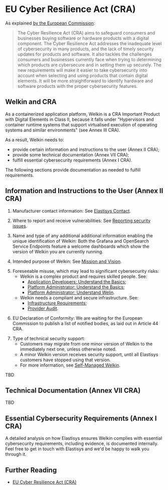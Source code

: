 # EU Cyber Resilience Act (CRA)

As explained [by the European Commission](https://digital-strategy.ec.europa.eu/en/policies/cyber-resilience-act):

> The Cyber Resilience Act (CRA) aims to safeguard consumers and businesses buying software or hardware products with a digital component.
> The Cyber Resilience Act  addresses the inadequate level of cybersecurity in many products, and the lack of timely security updates for products and software.
> It also tackles the challenges consumers and businesses currently face when trying to determining which products are cybersecure and in setting them up securely.
> The new requirements will make it easier to take cybersecurity into account when selecting and using products that contain digital elements.
> It will be more straightforward to identify hardware and software products with the proper cybersecurity features.

## Welkin and CRA

As a containerized application platform, Welkin is a CRA Important Product with Digital Elements in Class II, because it falls under "Hypervisors and container runtime systems that support virtualised execution of operating systems and similar environments" (see Annex III CRA).

As a result, Welkin needs to:

- provide certain information and instructions to the user (Annex II CRA);
- provide some technical documentation (Annex VII CRA);
- fulfill essential cybersecurity requirements (Annex I CRA).

The following sections provide documentation as needed to fulfill requirements.

## Information and Instructions to the User (Annex II CRA)

<!--
At minimum, the product with digital elements shall be accompanied by:

1. the name, registered trade name or registered trademark of the manufacturer, and the postal address, the email address or other digital contact as well as, where available, the website at which the manufacturer can be contacted;
-->

1. Manufacturer contact information: See [Elastisys Contact](https://elastisys.com/contact/).

<!--
2. the single point of contact where information about vulnerabilities of the product with digital elements can be reported and received, and where the manufacturer’s policy on coordinated vulnerability disclosure can be found;
-->

2. Where to report and receive vulnerabilities: See [Reporting security issues](https://github.com/elastisys/compliantkubernetes-apps/blob/main/SECURITY.md).

<!--
3. name and type and any additional information enabling the unique identification of the product with digital elements;
-->

3. Name and type of any additional additional information enabling the unique identification of Welkin: Both the Grafana and OpenSearch Service Endpoints feature a welcome dashboards which show the version of Welkin you are currently running.

<!--
4. the intended purpose of the product with digital elements, including the security environment provided by the manufacturer, as well as the product’s essential functionalities and information about the security properties;
-->

4. Intended purpose of Welkin: See [Mission and Vision](../../mission-and-vision.md).

<!--
5. any known or foreseeable circumstance, related to the use of the product with digital elements in accordance with its intended purpose or under conditions of reasonably foreseeable misuse, which may lead to significant cybersecurity risks;
-->

5. Foreseeable misuse, which may lead to significant cybersecurity risks:
    - Welkin is a complex product and requires skilled people. See:
        - [Application Developers: Understand the Basics](../../user-guide/understand-the-basics.md);
        - [Platform Administrator: Understand the Basics](../../operator-manual/understand-the-basics.md);
        - [Platform Administrator: Understand Welin](../../operator-manual/understand-welkin.md).
    - Welkin needs a compliant and secure infrastructure. See:
        - [Infrastructure Requirements](../../operator-manual/infrastructure-requirements.md);
        - [Provider Audit](../../operator-manual/provider-audit.md).

<!--
6. where applicable, the internet address at which the EU declaration of conformity can be accessed;
-->

6. EU Declaration of Conformity: We are waiting for the European Commission to publish a list of notified bodies, as laid out in Article 44 CRA.

<!--
7. the type of technical security support offered by the manufacturer and the end-date of the support period during which users can expect vulnerabilities to be handled and to receive security updates;
-->

7. Type of technical security support:
    - Customers may migrate from one minor version of Welkin to the immediately next one, unless otherwise noted.
    - A minor Welkin version receives security support, until all Elastisys customers have stopped using that version.
    - For more information, see [Self-Managed Welkin](https://elastisys.com/self-managed/).

<!--
8. detailed instructions or an internet address referring to such detailed instructions and information on:

(a) the necessary measures during initial commissioning and throughout the lifetime of the product with digital elements to ensure its secure use;

(b) how changes to the product with digital elements can affect the security of data;

(c) how security-relevant updates can be installed;

(d) the secure decommissioning of the product with digital elements, including information on how user data can be securely removed;

(e) how the default setting enabling the automatic installation of security updates, as required by Part I, point (2)(c), of Annex I, can be turned off;

(f) where the product with digital elements is intended for integration into other products with digital elements, the information necessary for the integrator to comply with the essential cybersecurity requirements set out in Annex I and the documentation requirements set out in Annex VII.

9. If the manufacturer decides to make available the software bill of materials to the user, information on where the software bill of materials can be accessed.
-->

TBD

## Technical Documentation (Annex VII CRA)

<!--
The technical documentation referred to in Article 31 shall contain at least the following information, as applicable to the relevant product with digital elements:

1. a general description of the product with digital elements, including:

(a) its intended purpose;

(b) versions of software affecting compliance with essential cybersecurity requirements;

(c) where the product with digital elements is a hardware product, photographs or illustrations showing external features, marking and internal layout;

(d) user information and instructions as set out in Annex II;

2. a description of the design, development and production of the product with digital elements and vulnerability handling processes, including:

(a) necessary information on the design and development of the product with digital elements, including, where applicable, drawings and schemes and a description of the system architecture explaining how software components build on or feed into each other and integrate into the overall processing;

(b) necessary information and specifications of the vulnerability handling processes put in place by the manufacturer, including the software bill of materials, the coordinated vulnerability disclosure policy, evidence of the provision of a contact address for the reporting of the vulnerabilities and a description of the technical solutions chosen for the secure distribution of updates;

(c) necessary information and specifications of the production and monitoring processes of the product with digital elements and the validation of those processes;

3. an assessment of the cybersecurity risks against which the product with digital elements is designed, developed, produced, delivered and maintained pursuant to Article 13, including how the essential cybersecurity requirements set out in Part I of Annex I are applicable;

4. relevant information that was taken into account to determine the support period pursuant to Article 13(8) of the product with digital elements;

5. a list of the harmonised standards applied in full or in part the references of which have been published in the Official Journal of the European Union, common specifications as set out in Article 27 of this Regulation or European cybersecurity certification schemes adopted pursuant to Regulation (EU) 2019/881 pursuant to Article 27(8) of this Regulation, and, where those harmonised standards, common specifications or European cybersecurity certification schemes have not been applied, descriptions of the solutions adopted to meet the essential cybersecurity requirements set out in Parts I and II of Annex I, including a list of other relevant technical specifications applied. In the event of partly applied harmonised standards, common specifications or European cybersecurity certification schemes, the technical documentation shall specify the parts which have been applied;

6. reports of the tests carried out to verify the conformity of the product with digital elements and of the vulnerability handling processes with the applicable essential cybersecurity requirements as set out in Parts I and II of Annex I;

7. a copy of the EU declaration of conformity;

8. where applicable, the software bill of materials, further to a reasoned request from a market surveillance authority provided that it is necessary in order for that authority to be able to check compliance with the essential cybersecurity requirements set out in Annex I.
-->

TBD

## Essential Cybersecurity Requirements (Annex I CRA)

A detailed analysis on how Elastisys ensures Welkin complies with essential cybersecurity requirements, including evidence, is documented internally.
Feel free to get in touch with Elastisys and we'd be happy to walk you through it.

## Further Reading

- [EU Cyber Resilience Act (CRA)](https://eur-lex.europa.eu/legal-content/EN/TXT/?uri=CELEX%3A32024R2847)
